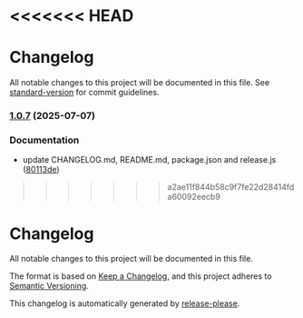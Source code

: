 <<<<<<< HEAD
=======
# Changelog

All notable changes to this project will be documented in this file. See [standard-version](https://github.com/conventional-changelog/standard-version) for commit guidelines.

### [1.0.7](https://github.com/ioncakephper/js-starter/compare/v1.0.8...v1.0.7) (2025-07-07)


### Documentation

* update CHANGELOG.md, README.md, package.json and release.js ([80113de](https://github.com/ioncakephper/js-starter/commit/80113de95ac372b4089d7a0993f35cc8d76e1625))



>>>>>>> a2ae11f844b58c9f7fe22d28414fda60092eecb9
# Changelog

All notable changes to this project will be documented in this file.

The format is based on [Keep a Changelog](https://keepachangelog.com/en/1.0.0/), and this project adheres to [Semantic Versioning](https://semver.org/spec/v2.0.0.html).

This changelog is automatically generated by [release-please](https://github.com/googleapis/release-please).
